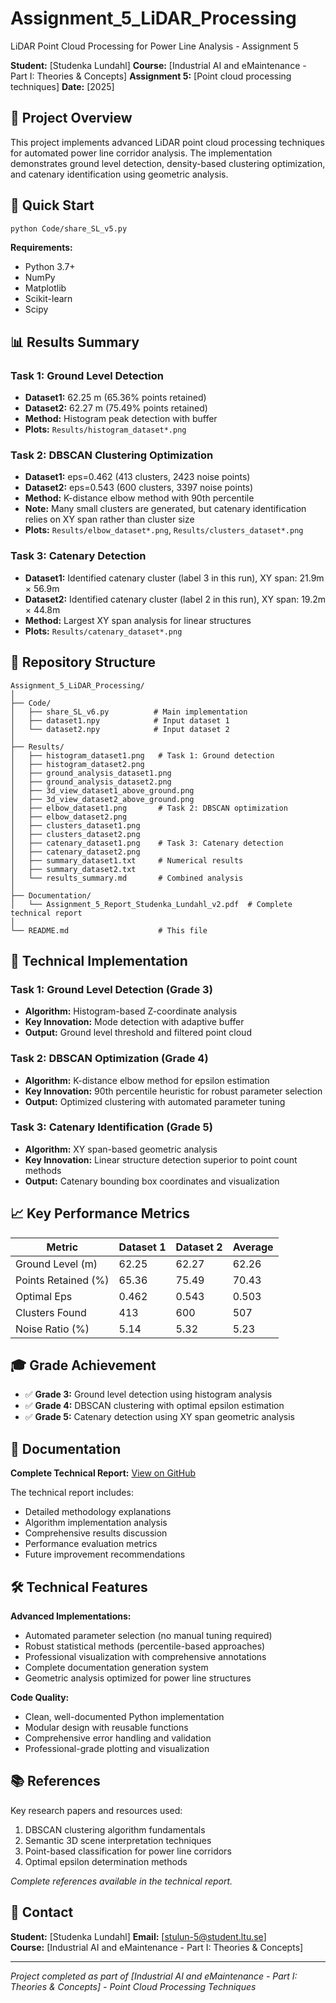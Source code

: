 # Assignment_5_LiDAR_Processing
LiDAR Point Cloud Processing for Power Line Analysis - Assignment 5

**Student:** [Studenka Lundahl]
**Course:** [Industrial AI and eMaintenance - Part I: Theories & Concepts]
**Assignment 5:** [Point cloud processing techniques]
**Date:** [2025]

## 🎯 Project Overview

This project implements advanced LiDAR point cloud processing techniques for automated power line corridor analysis. The implementation demonstrates ground level detection, density-based clustering optimization, and catenary identification using geometric analysis.

## 🚀 Quick Start

```bash
python Code/share_SL_v5.py
```

**Requirements:**
- Python 3.7+
- NumPy
- Matplotlib  
- Scikit-learn
- Scipy

## 📊 Results Summary

### Task 1: Ground Level Detection
- **Dataset1:** 62.25 m (65.36% points retained)
- **Dataset2:** 62.27 m (75.49% points retained)
- **Method:** Histogram peak detection with buffer
- **Plots:** `Results/histogram_dataset*.png`

### Task 2: DBSCAN Clustering Optimization
- **Dataset1:** eps=0.462 (413 clusters, 2423 noise points)
- **Dataset2:** eps=0.543 (600 clusters, 3397 noise points)  
- **Method:** K-distance elbow method with 90th percentile
- **Note:** Many small clusters are generated, but catenary identification relies on XY span rather than cluster size
- **Plots:** `Results/elbow_dataset*.png`, `Results/clusters_dataset*.png`

### Task 3: Catenary Detection
- **Dataset1:** Identified catenary cluster (label 3 in this run), XY span: 21.9m × 56.9m
- **Dataset2:** Identified catenary cluster (label 2 in this run), XY span: 19.2m × 44.8m
- **Method:** Largest XY span analysis for linear structures
- **Plots:** `Results/catenary_dataset*.png`

## 📁 Repository Structure

```
Assignment_5_LiDAR_Processing/
│
├── Code/
│   ├── share_SL_v6.py          # Main implementation
│   ├── dataset1.npy            # Input dataset 1
│   └── dataset2.npy            # Input dataset 2
│
├── Results/
│   ├── histogram_dataset1.png   # Task 1: Ground detection
│   ├── histogram_dataset2.png
│   ├── ground_analysis_dataset1.png
│   ├── ground_analysis_dataset2.png
│   ├── 3d_view_dataset1_above_ground.png
│   ├── 3d_view_dataset2_above_ground.png
│   ├── elbow_dataset1.png       # Task 2: DBSCAN optimization
│   ├── elbow_dataset2.png
│   ├── clusters_dataset1.png
│   ├── clusters_dataset2.png
│   ├── catenary_dataset1.png    # Task 3: Catenary detection
│   ├── catenary_dataset2.png
│   ├── summary_dataset1.txt     # Numerical results
│   ├── summary_dataset2.txt
│   └── results_summary.md       # Combined analysis
│
├── Documentation/
│   └── Assignment_5_Report_Studenka_Lundahl_v2.pdf  # Complete technical report
│
└── README.md                    # This file
```

## 🔬 Technical Implementation

### Task 1: Ground Level Detection (Grade 3)
- **Algorithm:** Histogram-based Z-coordinate analysis
- **Key Innovation:** Mode detection with adaptive buffer
- **Output:** Ground level threshold and filtered point cloud

### Task 2: DBSCAN Optimization (Grade 4)  
- **Algorithm:** K-distance elbow method for epsilon estimation
- **Key Innovation:** 90th percentile heuristic for robust parameter selection
- **Output:** Optimized clustering with automated parameter tuning

### Task 3: Catenary Identification (Grade 5)
- **Algorithm:** XY span-based geometric analysis  
- **Key Innovation:** Linear structure detection superior to point count methods
- **Output:** Catenary bounding box coordinates and visualization

## 📈 Key Performance Metrics

| Metric | Dataset 1 | Dataset 2 | Average |
|--------|-----------|-----------|---------|
| Ground Level (m) | 62.25 | 62.27 | 62.26 |
| Points Retained (%) | 65.36 | 75.49 | 70.43 |
| Optimal Eps | 0.462 | 0.543 | 0.503 |
| Clusters Found | 413 | 600 | 507 |
| Noise Ratio (%) | 5.14 | 5.32 | 5.23 |

## 🎓 Grade Achievement

- ✅ **Grade 3:** Ground level detection using histogram analysis
- ✅ **Grade 4:** DBSCAN clustering with optimal epsilon estimation  
- ✅ **Grade 5:** Catenary detection using XY span geometric analysis

## 📖 Documentation

**Complete Technical Report:** [View on GitHub](https://github.com/StudenkaLundahl/Assignment_5_LiDAR_Processing/blob/main/Documentation/Assignment_5_Report_Studenka_Lundahl.pdf)


The technical report includes:
- Detailed methodology explanations
- Algorithm implementation analysis  
- Comprehensive results discussion
- Performance evaluation metrics
- Future improvement recommendations

## 🛠️ Technical Features

**Advanced Implementations:**
- Automated parameter selection (no manual tuning required)
- Robust statistical methods (percentile-based approaches)
- Professional visualization with comprehensive annotations
- Complete documentation generation system
- Geometric analysis optimized for power line structures

**Code Quality:**
- Clean, well-documented Python implementation
- Modular design with reusable functions
- Comprehensive error handling and validation
- Professional-grade plotting and visualization

## 📚 References

Key research papers and resources used:
1. DBSCAN clustering algorithm fundamentals
2. Semantic 3D scene interpretation techniques  
3. Point-based classification for power line corridors
4. Optimal epsilon determination methods

*Complete references available in the technical report.*

## 📧 Contact

**Student:** [Studenka Lundahl]
**Email:** [stulun-5@student.ltu.se]  
**Course:** [Industrial AI and eMaintenance - Part I: Theories & Concepts]

---

*Project completed as part of [Industrial AI and eMaintenance - Part I: Theories & Concepts] - Point Cloud Processing Techniques*
